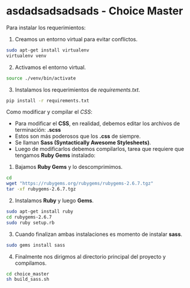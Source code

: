# asdadsadsadsads - Choice Master

Para instalar los requerimientos:

1. Creamos un entorno virtual para evitar conflictos.

```sh
sudo apt-get install virtualenv
virtualenv venv

```
2. Activamos el entorno virtual.

```sh
source ./venv/bin/activate
```

3. Instalamos los requerimientos de *requirements.txt*.

```sh
pip install -r requirements.txt
```

Como modificar y compilar el *CSS*:

- Para modificar el **CSS**, en realidad, debemos editar los archivos de terminación: **.scss**
- Estos son más poderosos que los **.css** de siempre.
- Se llaman **Sass (Syntactically Awesome Stylesheets)**.
- Luego de modificarlos debemos compilarlos, tarea que requiere que tengamos **Ruby Gems** instalado:

1. Bajamos **Ruby Gems** y lo descomprimimos.

```sh
cd 
wget "https://rubygems.org/rubygems/rubygems-2.6.7.tgz"
tar -xf rubygems-2.6.7.tgz
```

2. Instalamos **Ruby** y luego **Gems**.

```sh
sudo apt-get install ruby
cd rubygems-2.6.7
sudo ruby setup.rb
```

3. Cuando finalizan ambas instalaciones es momento de instalar **sass**.

```sh
sudo gems install sass
```

4. Finalmente nos dirigmos al directorio principal del proyecto y compilamos.

```sh
cd choice_master
sh build_sass.sh
```

